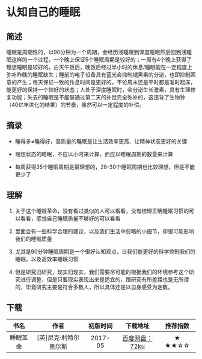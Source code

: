 # 认知自己的睡眠

## 简述

睡眠是周期性的，以90分钟为一个周期，会经历浅睡眠到深度睡眠然后回到浅睡眠这样的一个过程，一个晚上保证5个睡眠周期是较好的；一周有4个晚上获得了理想睡眠是较好的。白天午饭后，晚饭后经过半小时的休息/睡眠能在一定程度上弥补昨晚的睡眠缺失；睡前的电子设备具有蓝光会抑制褪黑素的分泌，也即抑制困意的产生；每天保证一致的作息时间是更好的，不论周末还是平时都是准时起床，能更好的保持一个较好的状态；人处于深度睡眠时，会分泌生长激素，具有生理修复功能；失去的睡眠是不能够通过第二天的补觉完全弥补的，这违背了生物钟（40亿年进化的结果）的节奏，虽然可以一定程度的补偿。

## 摘录

* 睡得多≠睡得好，高质量的睡眠是让生活效率更高、让精神状态更好的关键

* 理想状态的睡眠，不应以小时来计算，而应以睡眠周期的数量来计算

* 每周获得35个睡眠周期是最理想的，28-30个睡眠周期也比较理想，但是不能更少了

## 理解

1. 关于这个睡眠革命，没有看过类似的人可以看看，没有梳理正确睡眠习惯的可以看看，感觉自己睡眠质量不够好的可以看看

2. 里面会有一些科学合理的建议，以及我们生活中忽略的小细节，却很可能影响我们的睡眠质量

3. 尤其是90分钟睡眠周期是一个很好认知观点，让我们能更好的科学控制我们的睡眠，以及高效率睡眠习惯

4. 但是研究归研究，现实归现实，我们需要尽可能的根据我们的环境参考这个研究进行调整，但是只要现实表现出来是适宜的，跟研究有所差距也是无所谓的，毕竟研究主要是符合多数人，所以具体还是以自身感受为定数。

## 下载

|书名|作者|初版时间|下载地址|推荐指数
|:--:|:--:|:--:|:--:|:--:|
|睡眠革命|[英]尼克·利特尔黑尔斯|2017-05|[百度网盘：72ku](https://pan.baidu.com/s/1P2x0LTSsWOhjlnKIqzYZCg)|★ ★★☆☆|
